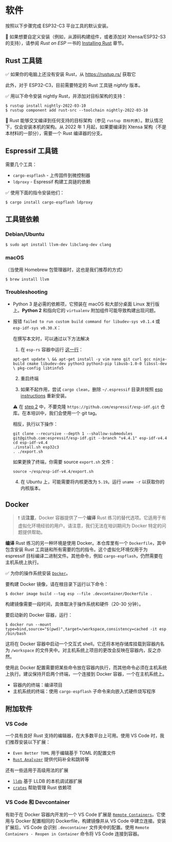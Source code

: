 # 软件

按照以下步骤完成 ESP32-C3 平台工具的默认安装。

🔎 如果想要自定义安装（例如，从源码构建组件，或者添加对 Xtensa/ESP32-S3 的支持），请参阅 *Rust on ESP* 一书的 [Installing Rust](https://esp-rs.github.io/book/dependencies/installing-rust.html) 章节。

## Rust 工具链

✅ 如果你的电脑上还没有安装 Rust，从 <https://rustup.rs/> 获取它

此外，对于 ESP32-C3，目前需要特定的 Rust 工具链 *nightly* 版本。

✅ 用以下命令安装 nightly Rust，并添加对目标架构的支持：

```console
$ rustup install nightly-2022-03-10
$ rustup component add rust-src --toolchain nightly-2022-03-10
```

🔎 Rust 能够交叉编译到任何支持的目标架构（参见 `rustup 目标列表`）。默认情况下，仅会安装本机的架构。从 2022 年 1 月起，如果要编译到 Xtensa 架构（不是本材料的一部分），需要一个 Rust 编译器的分支。

## Espressif 工具链

需要几个工具：
- `cargo-espflash` - 上传固件到微控制器
- `ldproxy` - Espressif 构建工具链的依赖

✅ 使用下面的指令安装他们：

```console
$ cargo install cargo-espflash ldproxy
```

## 工具链依赖

### Debian/Ubuntu

```console
$ sudo apt install llvm-dev libclang-dev clang
```
### macOS

（当使用 Homebrew 包管理器时，这也是我们推荐的方式）

```console 
$ brew install llvm
```

### Troubleshooting

- Python 3 是必需的依赖项，它预装在 macOS 和大部分桌面 Linux 发行版上。**Python 2** 和指向它的 `virtualenv` 附加组件可能导致构建出现问题。

- 报错 `failed to run custom build command for libudev-sys v0.1.4` 或 `esp-idf-sys v0.30.X`：

    在撰写本文时，可以通过以下方法解决
    1. 在 `esp-rs` 容器中运行 [这一行](https://github.com/esp-rs/rust-build/blob/f773036483333f3b4618d988f9a1eda051573cb2/support/esp-rs-rust/Containerfile#L13)：

    `apt-get update \
    && apt-get install -y vim nano git curl gcc ninja-build cmake libudev-dev python3 python3-pip libusb-1.0-0 libssl-dev \
    pkg-config libtinfo5`

    2. 重启终端

    3. 如果不起作用，尝试 `cargo clean`，删除 `~/.espressif` 目录并按照 [esp instructions](
    https://docs.espressif.com/projects/esp-idf/en/latest/esp32/get-started/linux-macos-setup.html) 重新安装。

    ⚠️ 在 [step 2](https://docs.espressif.com/projects/esp-idf/en/latest/esp32/get-started/linux-macos-setup.html#step-2-get-esp-idf) 中，不要克隆 `https://github.com/espressif/esp-idf.git` 仓库。在本培训中，我们会使用一个 git tag。

    相反，执行以下操作：

    ```console
    git clone --recursive --depth 1 --shallow-submodules git@github.com:espressif/esp-idf.git --branch "v4.4.1" esp-idf-v4.4
    cd esp-idf-v4.4
    ./install.sh esp32c3
    . ./export.sh
    ```

    如果更换了终端，你需要 source `export.sh` 文件：

    ```console
    source ~/esp/esp-idf-v4.4/export.sh 
    ```

    4. 在 Ubuntu 上，可能需要将内核更改为 `5.19`。运行 `uname -r` 以获取你的内核版本。


## Docker

> ❗️ 请**注意**，Docker 容器提供了一个**编译** Rust 练习的替代选项。它适用于有虚拟化环境经验的用户。请注意，我们无法在培训期间为 Docker 特定的问题提供帮助。

**编译** Rust 练习的另一种环境是使用 Docker。本仓库里有一个 `Dockerfile`，其中包含安装 Rust 工具链和所有需要的包的指令。这个虚拟化环境仅用于为 espressif 目标编译二进制文件。其他命令，例如 `cargo-espflash`，仍然需要在主机系统上执行。

✅ 为你的操作系统安装 [`Docker`](https://docs.docker.com/get-docker/)。

要构建 Docker 镜像，请在根目录下运行以下命令：

```console
$ docker image build --tag esp --file .devcontainer/Dockerfile .
```

构建镜像需要一段时间，具体取决于操作系统和硬件（20-30 分钟）。

要启动新的 Docker 容器，运行：

```console
$ docker run --mount type=bind,source="$(pwd)",target=/workspace,consistency=cached -it esp /bin/bash
```

这将在 Docker 容器中启动一个交互式 shell。它还将本地存储库挂载到容器内名为 `/workspace` 的文件夹中。对主机系统上项目的更改会反映在容器内，反之亦然。

使用此 Docker 配置需要把某些命令放在容器内执行，而其他命令必须在主机系统上执行。建议保持开启两个终端，一个连接到 Docker 容器，一个在主机系统上。

* 容器内的终端：编译项目
* 主机系统的终端：使用 `cargo-espflash` 子命令来向嵌入式硬件烧写程序


## 附加软件

### VS Code

一个具有良好 Rust 支持的编辑器，在大多数平台上可用。使用 VS Code 时，我们推荐安装以下扩展：

* `Even Better TOML` 用于编辑基于 TOML 的配置文件
* [`Rust Analyzer`](https://rust-analyzer.github.io/) 提供代码补全和跳转等

还有一些适用于高级用法的扩展

* [`lldb`](https://github.com/vadimcn/vscode-lldb) 基于 LLDB 的本机调试器扩展
* [`crates`](https://github.com/serayuzgur/crates) 帮助管理 Rust 依赖项

### VS Code 和 Devcontainer

有助于在 Docker 容器内开发的一个 VS Code 扩展是 [`Remote Containers`](https://github.com/Microsoft/vscode-remote-release)。它使用与 Docker 配置相同的 Dockerfile，构建镜像并从 VS Code 中建立连接。安装扩展后，VS Code 会识别 `.devcontainer` 文件夹中的配置。使用 `Remote Containers - Reopen in Container` 命令将 VS Code 连接到容器。
